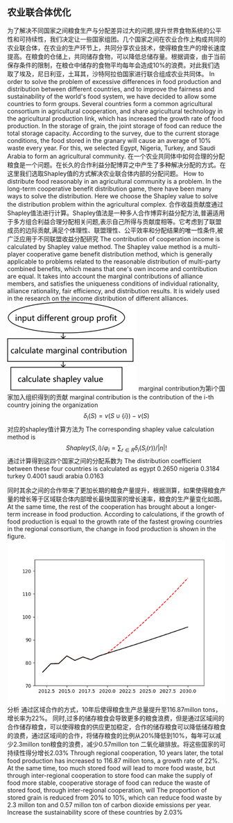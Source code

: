 ## 农业联合体优化
为了解决不同国家之间粮食生产与分配差异过大的问题,提升世界食物系统的公平性和可持续性，我们决定让一些国家组团。几个国家之间在农业合作上构成共同的农业联合体，在农业的生产环节上，共同分享农业技术，使得粮食生产的增长速度提高。在粮食的仓储上，共同储存食物，可以降低总储存量。根据调查，由于当前保存条件的限制，在粮仓中储存的食物平均每年会造成10%的浪费。对此我们选取了埃及，尼日利亚，土耳其，沙特阿拉伯国家进行联合组成农业共同体。
In order to solve the problem of excessive differences in food production and distribution between different countries, and to improve the fairness and sustainability of the world's food system, we have decided to allow some countries to form groups. Several countries form a common agricultural consortium in agricultural cooperation, and share agricultural technology in the agricultural production link, which has increased the growth rate of food production. In the storage of grain, the joint storage of food can reduce the total storage capacity. According to the survey, due to the current storage conditions, the food stored in the granary will cause an average of 10% waste every year. For this, we selected Egypt, Nigeria, Turkey, and Saudi Arabia to form an agricultural community.
在一个农业共同体中如何合理的分配粮食是一个问题。在长久的合作利益分配博弈之中产生了多种解决分配的方式。在这里我们选取Shapley值的方式解决农业联合体内部的分配问题。
How to distribute food reasonably in an agricultural community is a problem. In the long-term cooperative benefit distribution game, there have been many ways to solve the distribution. Here we choose the Shapley value to solve the distribution problem within the agricultural complex.
合作收益贡献度通过Shapley值法进行计算。Shapley值法是一种多人合作博弈利益分配方法,普遍适用于多方组合利益合理分配相关问题,表示自己所得与贡献度相等。它考虑到了联盟成员的边际贡献,满足个体理性、联盟理性、公平效率和分配结果的唯一性条件,被广泛应用于不同联盟收益分配研究
The contribution of cooperation income is calculated by Shapley value method. The Shapley value method is a multi-player cooperative game benefit distribution method, which is generally applicable to problems related to the reasonable distribution of multi-party combined benefits, which means that one's own income and contribution are equal. It takes into account the marginal contributions of alliance members, and satisfies the uniqueness conditions of individual rationality, alliance rationality, fair efficiency, and distribution results. It is widely used in the research on the income distribution of different alliances.
![img](shapley.png)
marginal contribution为第i个国家加入组织得到的贡献
marginal contribution is the contribution of the i-th country joining the organization
$$
\delta_ i(S)=v(S \cup\{i\})-v(S)
$$
对应的shapley值计算方法为
The corresponding shapley value calculation method is
$$
Shapley(S, i) / \varphi _ i=\sum_{r \in R} \delta_ i(S _i(r)) /|n| !
$$
通过计算得到这四个国家之间的分配系数为
The distribution coefficient between these four countries is calculated as
egypt 0.2650 
nigeria 0.3184 
turkey 0.4001
saudi arabia 0.0163

同时其余之间的合作带来了更加长期的粮食产量提升，根据测算，如果使得粮食产量的增长等于区域联合体内部增长最快国家的增长速率，粮食的生产量变化如图。
At the same time, the rest of the cooperation has brought about a longer-term increase in food production. According to calculations, if the growth of food production is equal to the growth rate of the fastest growing countries in the regional consortium, the change in food production is shown in the figure.
![img](uniteadd.png)
分析 通过区域合作的方式，10年后使得粮食生产总量提升至116.87millon tons，增长率为22%。
同时,过多的储存粮食会导致更多的粮食浪费，但是通过区域间的合作储存粮食，可以使得粮食的供应更加稳定，合作的储存粮食可以降低储存粮食的浪费，通过区域间的合作，将储存粮食的比例从20%降低到10%，每年可以减少2.3millon ton粮食的浪费，减少0.57millon ton 二氧化碳排放。将这些国家的可持续性得分增长2.03%
Through regional cooperation, 10 years later, the total food production has increased to 116.87 millon tons, a growth rate of 22%.
At the same time, too much stored food will lead to more food waste, but through inter-regional cooperation to store food can make the supply of food more stable, cooperative storage of food can reduce the waste of stored food, through inter-regional cooperation, will The proportion of stored grain is reduced from 20% to 10%, which can reduce food waste by 2.3 millon ton and 0.57 millon ton of carbon dioxide emissions per year. Increase the sustainability score of these countries by 2.03%